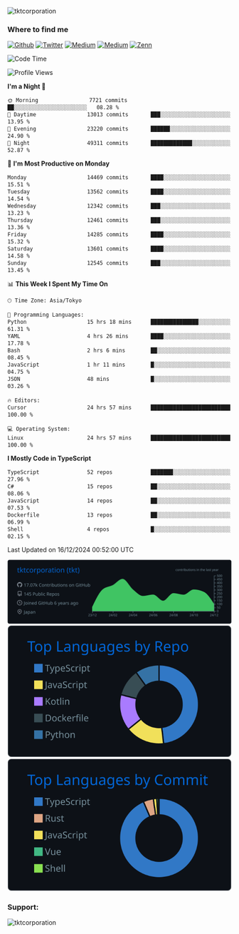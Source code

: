 <p align="left"> <img src="https://komarev.com/ghpvc/?username=tktcorporation&label=Profile%20views&color=0e75b6&style=flat" alt="tktcorporation" /> </p>

<h3>Where to find me</h3>
<p>
<a href="https://github.com/tktcorporation" target="_blank"><img alt="Github" src="https://img.shields.io/badge/GitHub-%2312100E.svg?&style=for-the-badge&logo=Github&logoColor=white" /></a>
<a href="https://twitter.com/tktcorporation" target="_blank"><img alt="Twitter" src="https://img.shields.io/badge/twitter-%231DA1F2.svg?&style=for-the-badge&logo=twitter&logoColor=white" /></a>
<a href="https://www.linkedin.com/in/tktcorporation" target="_blank"><img alt="Medium" src="https://img.shields.io/badge/linkdin-0a66c2.svg?&style=for-the-badge&logo=linkedin&logoColor=white" /></a>
<a href="https://qiita.com/tktcorporation" target="_blank"><img alt="Medium" src="https://img.shields.io/badge/qiita-55C500.svg?&style=for-the-badge&logo=qiita&logoColor=white" /></a>
<a href="https://zenn.dev/tktcorporation" target="_blank"><img alt="Zenn" src="https://img.shields.io/badge/Zenn-3EA8FF.svg?&style=for-the-badge&logo=Zenn&logoColor=white" /></a>
</p>
  
<!--START_SECTION:waka-->
![Code Time](http://img.shields.io/badge/Code%20Time-1%2C945%20hrs%2034%20mins-blue)

![Profile Views](http://img.shields.io/badge/Profile%20Views-4-blue)

**I'm a Night 🦉** 

```text
🌞 Morning                7721 commits        ██░░░░░░░░░░░░░░░░░░░░░░░   08.28 % 
🌆 Daytime                13013 commits       ███░░░░░░░░░░░░░░░░░░░░░░   13.95 % 
🌃 Evening                23220 commits       ██████░░░░░░░░░░░░░░░░░░░   24.90 % 
🌙 Night                  49311 commits       █████████████░░░░░░░░░░░░   52.87 % 
```
📅 **I'm Most Productive on Monday** 

```text
Monday                   14469 commits       ████░░░░░░░░░░░░░░░░░░░░░   15.51 % 
Tuesday                  13562 commits       ████░░░░░░░░░░░░░░░░░░░░░   14.54 % 
Wednesday                12342 commits       ███░░░░░░░░░░░░░░░░░░░░░░   13.23 % 
Thursday                 12461 commits       ███░░░░░░░░░░░░░░░░░░░░░░   13.36 % 
Friday                   14285 commits       ████░░░░░░░░░░░░░░░░░░░░░   15.32 % 
Saturday                 13601 commits       ████░░░░░░░░░░░░░░░░░░░░░   14.58 % 
Sunday                   12545 commits       ███░░░░░░░░░░░░░░░░░░░░░░   13.45 % 
```


📊 **This Week I Spent My Time On** 

```text
🕑︎ Time Zone: Asia/Tokyo

💬 Programming Languages: 
Python                   15 hrs 18 mins      ███████████████░░░░░░░░░░   61.31 % 
YAML                     4 hrs 26 mins       ████░░░░░░░░░░░░░░░░░░░░░   17.78 % 
Bash                     2 hrs 6 mins        ██░░░░░░░░░░░░░░░░░░░░░░░   08.45 % 
JavaScript               1 hr 11 mins        █░░░░░░░░░░░░░░░░░░░░░░░░   04.75 % 
JSON                     48 mins             █░░░░░░░░░░░░░░░░░░░░░░░░   03.26 % 

🔥 Editors: 
Cursor                   24 hrs 57 mins      █████████████████████████   100.00 % 

💻 Operating System: 
Linux                    24 hrs 57 mins      █████████████████████████   100.00 % 
```

**I Mostly Code in TypeScript** 

```text
TypeScript               52 repos            ███████░░░░░░░░░░░░░░░░░░   27.96 % 
C#                       15 repos            ██░░░░░░░░░░░░░░░░░░░░░░░   08.06 % 
JavaScript               14 repos            ██░░░░░░░░░░░░░░░░░░░░░░░   07.53 % 
Dockerfile               13 repos            ██░░░░░░░░░░░░░░░░░░░░░░░   06.99 % 
Shell                    4 repos             █░░░░░░░░░░░░░░░░░░░░░░░░   02.15 % 
```




 Last Updated on 16/12/2024 00:52:00 UTC
<!--END_SECTION:waka-->

[![](https://raw.githubusercontent.com/tktcorporation/tktcorporation/master/profile-summary-card-output/github_dark/0-profile-details.svg)](https://github.com/vn7n24fzkq/github-profile-summary-cards)
[![](https://raw.githubusercontent.com/tktcorporation/tktcorporation/master/profile-summary-card-output/github_dark/1-repos-per-language.svg)](https://github.com/vn7n24fzkq/github-profile-summary-cards) [![](https://raw.githubusercontent.com/tktcorporation/tktcorporation/master/profile-summary-card-output/github_dark/2-most-commit-language.svg)](https://github.com/vn7n24fzkq/github-profile-summary-cards)

<h3 align="left">Support:</h3>
<p><a href="https://www.buymeacoffee.com/tktcorporation"> <img align="left" src="https://cdn.buymeacoffee.com/buttons/v2/default-yellow.png" height="50" width="210" alt="tktcorporation" /></a></p><br><br>
